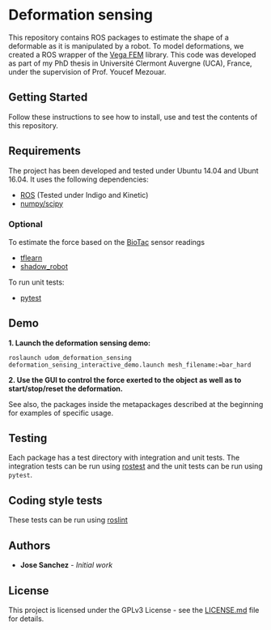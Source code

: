 # Deformation sensing
This repository contains ROS packages to estimate the shape of a deformable as it is manipulated by a robot.
To model deformations, we created a ROS wrapper of the [Vega FEM](http://run.usc.edu/vega/) library.
This code was developed as part of my PhD thesis in Université Clermont Auvergne (UCA), France, under the supervision of Prof. Youcef Mezouar.

## Getting Started
Follow these instructions to see how to install, use and test the contents of this repository.

## Requirements
The project has been developed and tested under Ubuntu 14.04 and Ubunt 16.04. It uses the following
dependencies:

* [ROS](http://wiki.ros.org/ROS/Installation) (Tested under Indigo and Kinetic)
* [numpy/scipy](https://www.scipy.org/install.html)

### Optional
To estimate the force based on the [BioTac](http://wiki.ros.org/BioTac) sensor readings
* [tflearn](http://tflearn.org/installation/ (tensorflow==1.1.0))
* [shadow_robot](http://shadow-robot.readthedocs.io/en/latest/generated/shadow_robot/INSTALL.html)

To run unit tests:
* [pytest](https://docs.pytest.org/en/latest/getting-started.html)


## Demo
**1. Launch the deformation sensing demo:**

```
roslaunch udom_deformation_sensing deformation_sensing_interactive_demo.launch mesh_filename:=bar_hard
```

**2. Use the GUI to control the force exerted to the object as well as to  start/stop/reset the deformation.**

See also, the packages inside the metapackages described at the beginning for examples of
specific usage.

## Testing
Each package has a test directory with integration and unit tests.
The integration tests can be run using [rostest](http://wiki.ros.org/rostest) and the unit tests can
be run using `pytest`.

## Coding style tests
These tests can be run using [roslint](http://wiki.ros.org/roslint)

## Authors

* **Jose Sanchez** - *Initial work*

## License
This project is licensed under the GPLv3 License - see the [LICENSE.md](LICENSE.md) file
for details.

